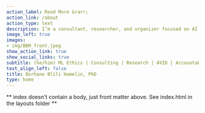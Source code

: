 ```yaml
---
action_label: Read More &rarr;
action_link: /about
action_type: text
description: I’m a consultant, researcher, and organizer focused on AI ethics. I help organizations mitigate harm through AI risk management and auditing. I build cross-disciplinary research projects on the risks and values embedded in AI systems. I love participatory problem-solving and community-driven projects. My focus is making AI governance more cross-disciplinary, reflective, and empowering for impacted communities.
image_left: true
images:
- img/BBH_front.jpeg
show_action_link: true
show_social_links: true
subtitle: (he/him) ML Ethics | Consulting | Research | AVID | Accountability Case Labs | BABL AI
text_align_left: false
title: Borhane Blili Hamelin, PhD
type: home
---
```


** index doesn't contain a body, just front matter above.
See index.html in the layouts folder **
